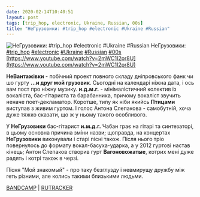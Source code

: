 ```yaml
---
date: 2020-02-14T10:40:51
layout: post
tags: [trip_hop, electronic, Ukraine, Russian, 00s]
title: "НеГрузовики: #trip_hop #electronic #Ukraine #Russian"
---
```

![НеГрузовики: #trip_hop #electronic #Ukraine #Russian](https://i.ytimg.com/vi/2mWC1I2pr8U/hqdefault.jpg)
НеГрузовики: [#trip_hop](/tags/#trip_hop) [#electronic](/tags/#electronic) [#Ukraine](/tags/#Ukraine) [#Russian](/tags/#Russian) [#00s](/tags/#00s) [https://www.youtube.com/watch?v=2mWC1I2pr8U](https://www.youtube.com/watch?v=2mWC1I2pr8U)

**НеВантажівки** - побічний проект повного складу дніпровського фанк чи шо гурту **...и друг мой грузовик**. Сьогодні на календарі ніжна дата, і ось вам пост про ніжну музику. **и.д.м.г.** - мінімалістичний колектив із вокаліста, бас-гітариста та барабанника, причому вокаліст звучить неначе поет-декламатор. Коротше, типу як ніби якийсь **Птицами** виступав з живим гуртом. І голос Антона Слепакова - самобутній, хоча дуже тяжко сказати, що ж у ньому такого особливого.

У **НеГрузовики** бас-гітарист **и.м.д.г.** Чабан грає на гітарі та синтезаторі, в цьому основна причина зміни назви; щоправда, на концертах **НеГрузовики** виконували і старі пісні також. Після нього тріо повернулось до формату вокал-басуха-ударка, а у 2012 гуртові настав кінець; Антон Слепаков створив гурт **Вагоновожатые**, котрих мені дуже радять і котрі також в черзі.

Пісня &quot;Мой знакомый&quot; - про таку безглузду і невмирущу дружбу між геть різними, але колись такими близькими людьми.

[BANDCAMP](https://idmg.bandcamp.com/album/--7) | [RUTRACKER](https://rutracker.org/forum/viewtopic.php?t=1863681)